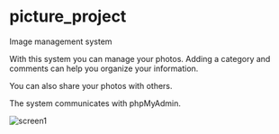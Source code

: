 # picture_project
Image management system

With this system you can manage your photos.
Adding a category and comments can help you organize your information.

You can also share your photos with others.

The system communicates with phpMyAdmin.

![screen1](https://user-images.githubusercontent.com/60628997/77336955-ebca8f80-6d30-11ea-8f82-e8d1c89b659a.png)


